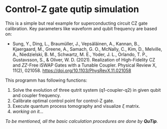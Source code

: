 # Control-Z gate qutip simulation
This is a simple but real example for superconducting circuit CZ gate calibration. Key parameters like waveform and qubit frequency are based on:  

- Sung, Y., Ding, L., Braumüller, J., Vepsäläinen, A., Kannan, B., Kjaergaard, M., Greene, A., Samach, G. O., McNally, C., Kim, D., Melville, A., Niedzielski, B. M., Schwartz, M. E., Yoder, J. L., Orlando, T. P., Gustavsson, S., & Oliver, W. D. (2021). Realization of High-Fidelity CZ and $ZZ$-Free iSWAP Gates with a Tunable Coupler. Physical Review X, 11(2), 021058. https://doi.org/10.1103/PhysRevX.11.021058

This programm has following functions:
1. Solve the evolution of three qutrit system (q1-coupler-q2) in given qubit and coupler frequency.
2. Calibrate optimal control point for control-Z gate.
3. Execute quantum process tomography and visualize $\xi$ matrix.
4. *working on it...*

*To be mentioned, all the basic calculation procedures are done by **QuTip**.*
